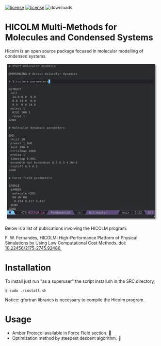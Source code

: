 [![license](https://img.shields.io/dub/l/vibe-d?logoColor=green&style=plastic)](https://github.com/desktop/desktop/blob/development/LICENSE)
[![license](https://img.shields.io/github/v/release/flavianowilliams/HICOLM)](https://github.com/desktop/desktop/blob/development/LICENSE)
![downloads](https://img.shields.io/github/downloads/flavianowilliams/HICOLM/latest/total?style=plastic)

# HICOLM Multi-Methods for Molecules and Condensed Systems

Hicolm is an open source package focused in molecular modelling of condensed systems.

<p align="center">
    <img width=500 height=auto src=DOCS/pictures/input_file.png>
</p>

Below is a list of publications involving the HICOLM program:
<p>F. W. Fernandes, HICOLM: High-Performance Platform of Physical Simulations by Using Low Computational Cost Methods. <a href="https://seer.ufrgs.br/rita/article/view/RITA_VOL26_NR3_90">doi: 10.22456/2175-2745.92486.</a></p>

# Installation

To install just run "as a superuser" the script install.sh in the SRC directory,

```
$ sudo ./install.sh
```

Notice: gfortran libraries is necessary to compile the Hicolm program.

# Usage

* Amber Protocol available in Force Field section. :star2:
* Optimization method by steepest descent algorithm. :star2: